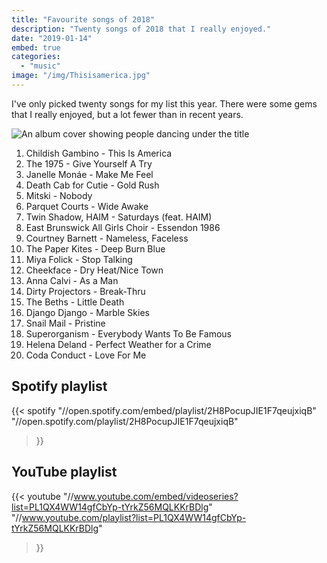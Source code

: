 ```yaml
---
title: "Favourite songs of 2018"
description: "Twenty songs of 2018 that I really enjoyed."
date: "2019-01-14"
embed: true
categories: 
  - "music"
image: "/img/Thisisamerica.jpg"
---
```


I've only picked twenty songs for my list this year. There were some gems that I really enjoyed, but a lot fewer than in recent years.

![An album cover showing people dancing under the title](/img/Thisisamerica.jpg "Childish Gambino - This is America")

1. Childish Gambino - This Is America
2. The 1975 - Give Yourself A Try
3. Janelle Monáe - Make Me Feel
4. Death Cab for Cutie - Gold Rush
5. Mitski - Nobody
6. Parquet Courts - Wide Awake
7. Twin Shadow, HAIM - Saturdays (feat. HAIM)
8. East Brunswick All Girls Choir - Essendon 1986
9. Courtney Barnett - Nameless, Faceless
10. The Paper Kites - Deep Burn Blue
11. Miya Folick - Stop Talking
12. Cheekface - Dry Heat/Nice Town
13. Anna Calvi - As a Man
14. Dirty Projectors - Break-Thru
15. The Beths - Little Death
16. Django Django - Marble Skies
17. Snail Mail - Pristine
18. Superorganism - Everybody Wants To Be Famous
19. Helena Deland - Perfect Weather for a Crime
20. Coda Conduct - Love For Me

## Spotify playlist
{{< spotify
  "//open.spotify.com/embed/playlist/2H8PocupJIE1F7qeujxiqB"
  "//open.spotify.com/playlist/2H8PocupJIE1F7qeujxiqB"
>}}

## YouTube playlist
{{< youtube
  "//www.youtube.com/embed/videoseries?list=PL1QX4WW14gfCbYp-tYrkZ56MQLKKrBDlg"
  "//www.youtube.com/playlist?list=PL1QX4WW14gfCbYp-tYrkZ56MQLKKrBDlg"
>}}